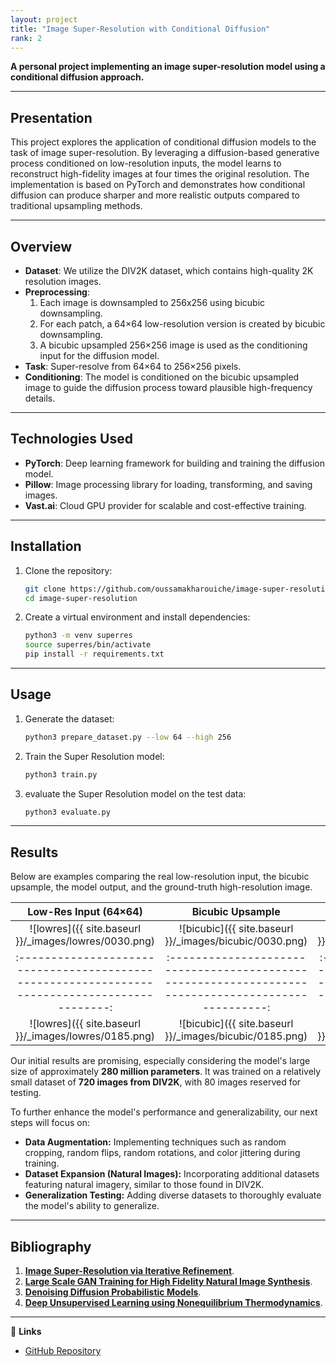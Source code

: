 ```yaml
---
layout: project
title: "Image Super-Resolution with Conditional Diffusion"
rank: 2
---
```


**A personal project implementing an image super-resolution model using a conditional diffusion approach.**

---

## Presentation

This project explores the application of conditional diffusion models to the task of image super-resolution. By leveraging a diffusion-based generative process conditioned on low-resolution inputs, the model learns to reconstruct high-fidelity images at four times the original resolution. The implementation is based on PyTorch and demonstrates how conditional diffusion can produce sharper and more realistic outputs compared to traditional upsampling methods.

---

## Overview

- **Dataset**: We utilize the DIV2K dataset, which contains high-quality 2K resolution images.
- **Preprocessing**:
  1. Each image is downsampled to 256x256 using bicubic downsampling.
  2. For each patch, a 64×64 low-resolution version is created by bicubic downsampling.
  3. A bicubic upsampled 256×256 image is used as the conditioning input for the diffusion model.
- **Task**: Super-resolve from 64×64 to 256×256 pixels.
- **Conditioning**: The model is conditioned on the bicubic upsampled image to guide the diffusion process toward plausible high-frequency details.

---

## Technologies Used

- **PyTorch**: Deep learning framework for building and training the diffusion model.
- **Pillow**: Image processing library for loading, transforming, and saving images.
- **Vast.ai**: Cloud GPU provider for scalable and cost-effective training.

---

## Installation

1. Clone the repository:

   ```bash
   git clone https://github.com/oussamakharouiche/image-super-resolution.git
   cd image-super-resolution
   ```
2. Create a virtual environment and install dependencies:
   ```bash
   python3 -m venv superres
   source superres/bin/activate
   pip install -r requirements.txt
   ```

---

## Usage

1. Generate the dataset:
   ```bash
   python3 prepare_dataset.py --low 64 --high 256
   ```
2. Train the Super Resolution model:
   ```bash
   python3 train.py 
   ```
3. evaluate the Super Resolution model on the test data:
   ```bash
   python3 evaluate.py 
   ```

---

## Results


Below are examples comparing the real low-resolution input, the bicubic upsample, the model output, and the ground-truth high-resolution image.

| Low-Res Input (64×64)                                                                        | Bicubic Upsample                                                                                   | Model Output                                                                                      | Ground Truth (256×256)                                                                          |
|:--------------------------------------------------------------------------------------------:|:-------------------------------------------------------------------------------------------------:|:-------------------------------------------------------------------------------------------------:|:------------------------------------------------------------------------------------------------:|
| ![lowres]({{ site.baseurl }}/_images/lowres/0030.png)                                | ![bicubic]({{ site.baseurl }}/_images/bicubic/0030.png)                                   | ![superres]({{ site.baseurl }}/_images/superres/0030.png)                                | ![gt]({{ site.baseurl }}/_images/ground_truth/0030.png)                                 |
|:--------------------------------------------------------------------------------------------:|:-------------------------------------------------------------------------------------------------:|:-------------------------------------------------------------------------------------------------:|:------------------------------------------------------------------------------------------------:|
| ![lowres]({{ site.baseurl }}/_images/lowres/0185.png)                                | ![bicubic]({{ site.baseurl }}/_images/bicubic/0185.png)                                   | ![superres]({{ site.baseurl }}/_images/superres/0185.png)                                | ![gt]({{ site.baseurl }}/_images/ground_truth/0185.png)                                 |


Our initial results are promising, especially considering the model's large size of approximately **280 million parameters**. It was trained on a relatively small dataset of **720 images from DIV2K**, with 80 images reserved for testing.

To further enhance the model's performance and generalizability, our next steps will focus on:

* **Data Augmentation:** Implementing techniques such as random cropping, random flips, random rotations, and color jittering during training.
* **Dataset Expansion (Natural Images):** Incorporating additional datasets featuring natural imagery, similar to those found in DIV2K.
* **Generalization Testing:** Adding diverse datasets to thoroughly evaluate the model's ability to generalize.


---

## Bibliography
1. [**Image Super-Resolution via Iterative Refinement**](https://arxiv.org/abs/2104.07636).
2. [**Large Scale GAN Training for High Fidelity Natural Image Synthesis**](https://arxiv.org/abs/1809.11096).
3. [**Denoising Diffusion Probabilistic Models**](https://arxiv.org/abs/2006.11239).
4. [**Deep Unsupervised Learning using Nonequilibrium Thermodynamics**](https://arxiv.org/abs/1503.03585).

---

🔗 **Links**  
- [GitHub Repository](https://github.com/oussamakharouiche/image-super-resolution)

